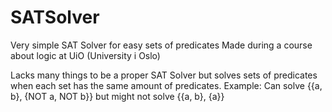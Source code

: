 # SATSolver
Very simple SAT Solver for easy sets of predicates
Made during a course about logic at UiO (University i Oslo)

Lacks many things to be a proper SAT Solver but solves sets of predicates when each set has the same amount of predicates.
Example: Can solve {{a, b}, {NOT a, NOT b}} but might not solve {{a, b}, {a}}
